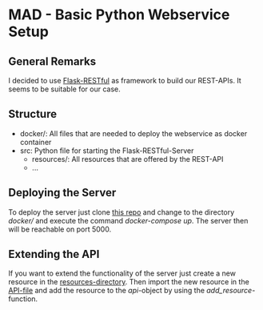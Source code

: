 # MAD - Basic Python Webservice Setup

## General Remarks
I decided to use [Flask-RESTful](http://flask-restful.readthedocs.io/en/latest/) as framework to build our REST-APIs. It seems to be suitable for our case.

## Structure
- docker/: All files that are needed to deploy the webservice as docker container
- src: Python file for starting the Flask-RESTful-Server
    - resources/: All resources that are offered by the REST-API
    - ...

## Deploying the Server
To deploy the server just clone [this repo](https://github.com/juliangruendner/mlService_webserviceBase/) and change to the directory *docker/* and execute the command *docker-compose up*. The server then will be reachable on port 5000.

## Extending the API
If you want to extend the functionality of the server just create a new resource in the [resources-directory](src/resources/). Then import the new resource in the [API-file](src/api.py) and add the resource to the *api*-object by using the *add_resource*-function.